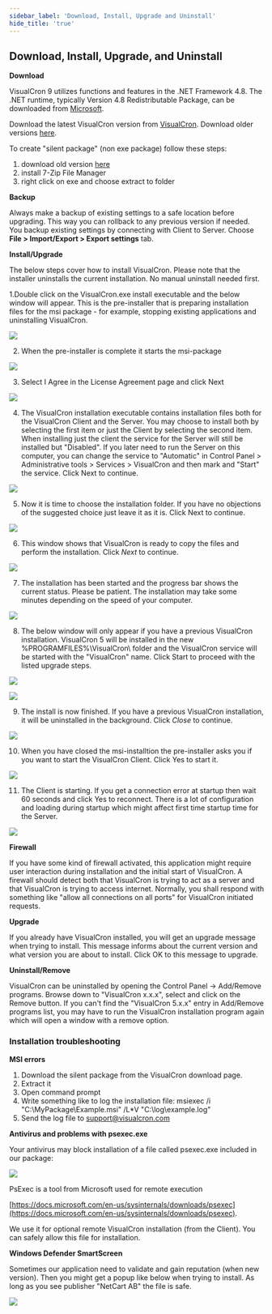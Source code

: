 ```yaml
---
sidebar_label: 'Download, Install, Upgrade and Uninstall'
hide_title: 'true'
---
```


## Download, Install, Upgrade, and Uninstall

**Download**

VisualCron 9 utilizes functions and features in the .NET Framework 4.8. The .NET runtime, typically Version 4.8 Redistributable Package, can be downloaded from [Microsoft](https://dotnet.microsoft.com/en-us/download/dotnet-framework/net48).
 
Download the latest VisualCron version from [VisualCron](https://www.visualcron.com/download.aspx). Download older versions [here](https://www.visualcron.com/Login.aspx?DestinationPageUrl=~/OldVersions.aspx).
 
To create "silent package" (non exe package) follow these steps:
 
1. download old version [here](https://www.visualcron.com/Login.aspx?DestinationPageUrl=~/OldVersions.aspx)
2. install 7-Zip File Manager
3. right click on exe and choose extract to folder
 
**Backup**

Always make a backup of existing settings to a safe location before upgrading. This way you can rollback to any previous version if needed. You backup existing settings by connecting with Client to Server. Choose **File > Import/Export > Export settings** tab.
 
**Install/Upgrade**

The below steps cover how to install VisualCron. Please note that the installer uninstalls the current installation. No manual uninstall needed first.
 
1.Double click on the VisualCron.exe install executable and the below window will appear. This is the pre-installer that is preparing installation files for the msi package - for example, stopping existing applications and uninstalling VisualCron.

![](../../static/img/clip333444055.png)

2. When the pre-installer is complete it starts the msi-package

![](../../static/img/clip333444056.png)

3. Select I Agree in the License Agreement page and click Next

![](../../static/img/clip333444057.png)

4. The VisualCron installation executable contains installation files both for the VisualCron Client and the Server. You may choose to install both by selecting the first item or just the Client by selecting the second item. When installing just the client the service for the Server will still be installed but "Disabled". If you later need to run the Server on this computer, you can change the service to "Automatic" in Control Panel > Administrative tools > Services > VisualCron and then mark and "Start" the service. Click Next to continue.

![](../../static/img/clip333444058.png)

5. Now it is time to choose the installation folder. If you have no objections of the suggested choice just leave it as it is. Click Next to continue.

![](../../static/img/clip333444059.png)

6. This window shows that VisualCron is ready to copy the files and perform the installation. Click *Next* to continue.

![](../../static/img/clip333444060.png)

7. The installation has been started and the progress bar shows the current status. Please be patient. The installation may take some minutes depending on the speed of your computer.

![](../../static/img/clip333444061.png)

8. The below window will only appear if you have a previous VisualCron installation. VisualCron 5 will be installed in the new %PROGRAMFILES%\VisualCron\ folder and  the VisualCron service will be started with the "VisualCron" name. Click Start to proceed with the listed upgrade steps.

![](../../static/img/clip333444062.png)

![](../../static/img/clip333444063.png)

9. The install is now finished. If you have a previous VisualCron installation, it will be uninstalled in the background. Click *Close* to continue.

![](../../static/img/clip333444064.png)

10. When you have closed the msi-installtion the pre-installer asks you if you want to start the VisualCron Client. Click Yes to start it.

![](../../static/img/clip333444065.png)

11. The Client is starting. If you get a connection error at startup then wait 60 seconds and click Yes to reconnect. There is a lot of configuration and loading during startup which might affect first time startup time for the Server.

![](../../static/img/clip333444066.png)

**Firewall**

If you have some kind of firewall activated, this application might require user interaction during installation and the initial start of VisualCron. A firewall should detect both that VisualCron is trying to act as a server and that VisualCron is trying to access internet. Normally, you shall respond with something like "allow all connections on all ports" for VisualCron initiated requests.
 
**Upgrade**

If you already have VisualCron installed, you will get an upgrade message when trying to install. This message informs about the current version and what version you are about to install. Click OK to this message to upgrade.
 
**Uninstall/Remove**

VisualCron can be uninstalled by opening the Control Panel -> Add/Remove programs. Browse down to "VisualCron x.x.x", select and click on the Remove button. If you can't find the "VisualCron 5.x.x" entry in Add/Remove programs list, you may have to run the VisualCron installation program again which will open a window with a remove option.
 
### Installation troubleshooting
 
**MSI errors**

1. Download  the silent package from the VisualCron download page.
2. Extract it
3. Open command prompt
4. Write something like to log the installation file: msiexec /i "C:\MyPackage\Example.msi" /L*V "C:\log\example.log"
5. Send the log file to support@visualcron.com
 
**Antivirus and problems with psexec.exe**

Your antivirus may block installation of a file called psexec.exe included in our package:

![](../../static/img/antiviruspsexec.png)

PsExec is a tool from Microsoft used for remote execution 

[https://docs.microsoft.com/en-us/sysinternals/downloads/psexec](https://docs.microsoft.com/en-us/sysinternals/downloads/psexec). 

We use it for optional remote VisualCron installation (from the Client). You can safely allow this file for installation.
 
 
**Windows Defender SmartScreen**

Sometimes our application need to validate and gain reputation (when new version). Then you might get a popup like below when trying to install. As long as you see publisher "NetCart AB" the file is safe.

![](../../static/img/windowsdefendersmartscreen.png)